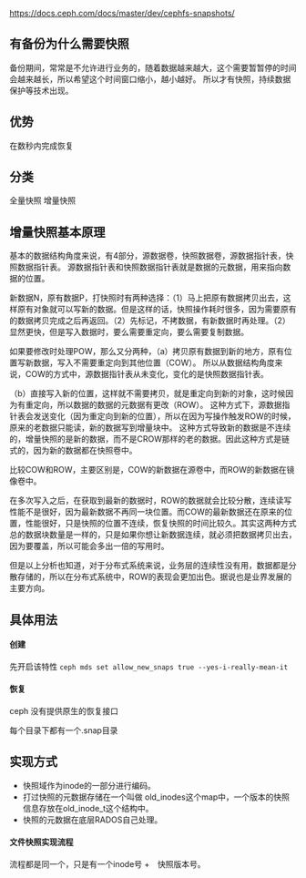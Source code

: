 https://docs.ceph.com/docs/master/dev/cephfs-snapshots/

## 有备份为什么需要快照

备份期间，常常是不允许进行业务的，随着数据越来越大，这个需要暂暂停的时间会越来越长，所以希望这个时间窗口缩小，越小越好。
所以才有快照，持续数据保护等技术出现。

## 优势

在数秒内完成恢复

## 分类

全量快照
增量快照

## 增量快照基本原理

基本的数据结构角度来说，有4部分，源数据卷，快照数据卷，源数据指针表，快照数据指针表。
源数据指针表和快照数据指针表就是数据的元数据，用来指向数据的位置。

新数据N，原有数据P，打快照时有两种选择：（1）马上把原有数据拷贝出去，这样原有对象就可以写新的数据。但是这样的话，快照操作耗时很多，因为需要原有的数据拷贝完成之后再返回。（2）先标记，不拷数据，有新数据时再处理。（2）显然更快，但是写入数据时，要么需要重定向，要么需要复制数据。

如果要修改时处理POW，那么又分两种，（a）拷贝原有数据到新的地方，原有位置写新数据，写入不需要重定向到其他位置（COW）。
所以从数据结构角度来说，COW的方式中，源数据指针表从未变化，变化的是快照数据指针表。

（b）直接写入新的位置，这样就不需要拷贝，就是重定向到新的对象，这时候因为有重定向，所以数据的数据的元数据有更改（ROW）。
这种方式下，源数据指针表会发送变化（因为重定向到新的位置），所以在因为写操作触发ROW的时候，原来的老数据只能读，新的数据写到增量块中。
这种方式导致新的数据是不连续的，增量快照的是新的数据，而不是CROW那样的老的数据。因此这种方式是链式的，因为新的数据都在快照卷中。

比较COW和ROW，主要区别是，COW的新数据在源卷中，而ROW的新数据在镜像卷中。

在多次写入之后，在获取到最新的数据时，ROW的数据就会比较分散，连续读写性能不是很好，因为最新数据不再同一块位置。而COW的最新数据还在原来的位置，性能很好，只是快照的位置不连续，恢复快照的时间比较久。其实这两种方式总的数据块数量是一样的，只是如果你想让新数据连续，就必须把数据拷贝出去，因为要覆盖，所以可能会多出一倍的写用时。

但是以上分析也知道，对于分布式系统来说，业务层的连续性没有用，数据都是分散存储的，所以在分布式系统中，ROW的表现会更加出色。据说也是业界发展的主要方向。

## 具体用法

#### 创建

先开启该特性 `ceph mds set allow_new_snaps true --yes-i-really-mean-it`

#### 恢复

ceph 没有提供原生的恢复接口

每个目录下都有一个.snap目录

## 实现方式

* 快照域作为inode的一部分进行编码。
* 打过快照的元数据存储在一个叫做 old_inodes这个map中，一个版本的快照信息存放在old_inode_t这个结构中。
* 快照的元数据在底层RADOS自己处理。

#### 文件快照实现流程

流程都是同一个，只是有一个inode号 +　快照版本号。
